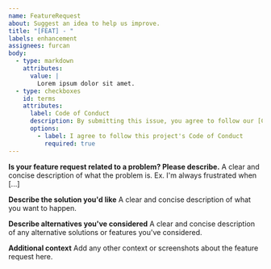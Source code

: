 ```yaml
---
name: FeatureRequest
about: Suggest an idea to help us improve.
title: "[FEAT] - "
labels: enhancement
assignees: furcan
body:
  - type: markdown
    attributes:
      value: |
        Lorem ipsum dolor sit amet.
  - type: checkboxes
    id: terms
    attributes:
      label: Code of Conduct
      description: By submitting this issue, you agree to follow our [Code of Conduct](https://github.com/notiflix/Notiflix/blob/main/CODE_OF_CONDUCT.md)
      options:
        - label: I agree to follow this project's Code of Conduct
          required: true
---
```


**Is your feature request related to a problem? Please describe.**
A clear and concise description of what the problem is. Ex. I'm always frustrated when [...]

**Describe the solution you'd like**
A clear and concise description of what you want to happen.

**Describe alternatives you've considered**
A clear and concise description of any alternative solutions or features you've considered.

**Additional context**
Add any other context or screenshots about the feature request here.
